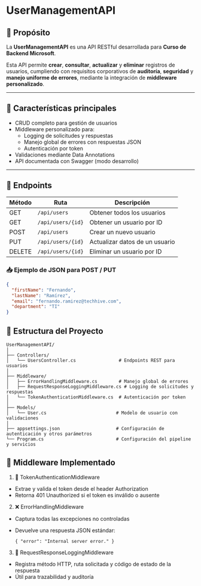 # UserManagementAPI

## 📌 Propósito

La **UserManagementAPI** es una API RESTful desarrollada para **Curso de Backend Microsoft**.

Esta API permite **crear**, **consultar**, **actualizar** y **eliminar** registros de usuarios, cumpliendo con requisitos corporativos de **auditoría**, **seguridad** y **manejo uniforme de errores**, mediante la integración de **middleware personalizado**.

---

## 🚀 Características principales

- CRUD completo para gestión de usuarios
- Middleware personalizado para:
  - Logging de solicitudes y respuestas
  - Manejo global de errores con respuestas JSON
  - Autenticación por token
- Validaciones mediante Data Annotations
- API documentada con Swagger (modo desarrollo)

---

## 🔗 Endpoints

| Método | Ruta                 | Descripción                          |
|--------|----------------------|--------------------------------------|
| GET    | `/api/users`         | Obtener todos los usuarios           |
| GET    | `/api/users/{id}`    | Obtener un usuario por ID            |
| POST   | `/api/users`         | Crear un nuevo usuario               |
| PUT    | `/api/users/{id}`    | Actualizar datos de un usuario       |
| DELETE | `/api/users/{id}`    | Eliminar un usuario por ID           |

### 📥 Ejemplo de JSON para POST / PUT

```json
{
  "firstName": "Fernando",
  "lastName": "Ramírez",
  "email": "fernando.ramirez@techhive.com",
  "department": "TI"
}
```


## 📁 Estructura del Proyecto
```
UserManagementAPI/
│
├── Controllers/
│   └── UsersController.cs                # Endpoints REST para usuarios
│
├── Middleware/
│   ├── ErrorHandlingMiddleware.cs        # Manejo global de errores
│   ├── RequestResponseLoggingMiddleware.cs # Logging de solicitudes y respuestas
│   └── TokenAuthenticationMiddleware.cs  # Autenticación por token
│
├── Models/
│   └── User.cs                          # Modelo de usuario con validaciones
│
├── appsettings.json                     # Configuración de autenticación y otros parámetros
└── Program.cs                           # Configuración del pipeline y servicios
```


## 🧱 Middleware Implementado
1. 🔐 TokenAuthenticationMiddleware
  - Extrae y valida el token desde el header Authorization
  - Retorna 401 Unauthorized si el token es inválido o ausente

2. ❌ ErrorHandlingMiddleware
- Captura todas las excepciones no controladas

- Devuelve una respuesta JSON estándar:
    ```
    { "error": "Internal server error." }
    ```
    
3. 📝 RequestResponseLoggingMiddleware
- Registra método HTTP, ruta solicitada y código de estado de la respuesta
- Útil para trazabilidad y auditoría

